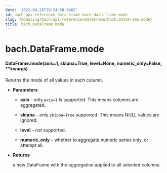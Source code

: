 ```yaml
---
date: '2022-04-28T19:24:58.840Z'
id: bach-api-reference-data-frame-bach-data-frame-mode
slug: /modeling/bach/api-reference/DataFrame/bach.DataFrame.mode/
title: bach.DataFrame.mode
---
```


# bach.DataFrame.mode


#### DataFrame.mode(axis=1, skipna=True, level=None, numeric_only=False, \*\*kwargs)
Returns the mode of all values in each column.


* **Parameters**

    
    * **axis** – only `axis=1` is supported. This means columns are aggregated.


    * **skipna** – only `skipna=True` supported. This means NULL values are ignored.


    * **level** – not supported.


    * **numeric_only** – whether to aggregate numeric series only, or attempt all.



* **Returns**

    a new DataFrame with the aggregation applied to all selected columns.


<!-- !! processed by numpydoc !! -->
